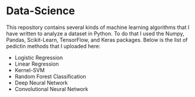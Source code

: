 # Data-Science
This repository contains several kinds of machine learning algorithms that I have written to analyze a dataset in Python. To do that I used the Numpy, Pandas, Scikit-Learn, TensorFlow, and Keras packages. Below is the list of pedictin methods that I uploaded here:

- Logistic Regression
- Linear Regression
- Kernel-SVM
- Random Forest Classification
- Deep Neural Network
- Convolutional Neural Network
